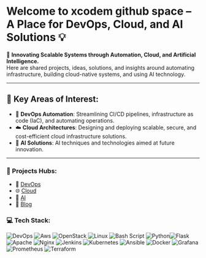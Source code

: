 # Welcome to xcodem github space – A Place for DevOps, Cloud, and AI Solutions 💡

🚀 **Innovating Scalable Systems through Automation, Cloud, and Artificial Intelligence.**  
Here are shared projects, ideas, solutions, and insights around automating infrastructure, building cloud-native systems, and using AI technology.

---

## 🚀 Key Areas of Interest:
- 🔧 **DevOps Automation**: Streamlining CI/CD pipelines, infrastructure as code (IaC), and automating operations.
- ☁️ **Cloud Architectures**: Designing and deploying scalable, secure, and cost-efficient cloud infrastructure solutions.
- 🤖 **AI Solutions**: AI techniques and technologies aimed at future innovation.

---

### 🔗 Projects Hubs:
- 💼 [DevOps](https://github.com/xcodem/DevOpsHub)
- 🌐 [Cloud](https://github.com/xcodem/CloudHub)
- 🤖 [AI](https://github.com/xcodem/ai-solutions)
- 📝 [Blog](https://xcodem.com)





### 💻 Tech Stack:
![DevOps](https://img.shields.io/badge/DevOps-Automation-blue?style=for-the-badge&logo=azuredevops&logoColor=white) ![Aws](https://img.shields.io/badge/AWS-Cloud-orange?style=for-the-badge&logo=amazonaws&logoColor=white) ![OpenStack](https://img.shields.io/badge/Openstack-%23f01742.svg?style=for-the-badge&logo=openstack&logoColor=white) ![Linux](https://img.shields.io/badge/Linux-OS-FCC624?style=for-the-badge&logo=linux&logoColor=black) ![Bash Script](https://img.shields.io/badge/bash_script-%23121011.svg?style=for-the-badge&logo=gnu-bash&logoColor=white) ![Python](https://img.shields.io/badge/python-3670A0?style=for-the-badge&logo=python&logoColor=ffdd54)![Flask](https://img.shields.io/badge/flask-%23000.svg?style=for-the-badge&logo=flask&logoColor=white) ![Apache](https://img.shields.io/badge/apache-%23D42029.svg?style=for-the-badge&logo=apache&logoColor=white) ![Nginx](https://img.shields.io/badge/nginx-%23009639.svg?style=for-the-badge&logo=nginx&logoColor=white) ![Jenkins](https://img.shields.io/badge/jenkins-%232C5263.svg?style=for-the-badge&logo=jenkins&logoColor=white) ![Kubernetes](https://img.shields.io/badge/kubernetes-%23326ce5.svg?style=for-the-badge&logo=kubernetes&logoColor=white) ![Ansible](https://img.shields.io/badge/ansible-%231A1918.svg?style=for-the-badge&logo=ansible&logoColor=white) ![Docker](https://img.shields.io/badge/docker-%230db7ed.svg?style=for-the-badge&logo=docker&logoColor=white) ![Grafana](https://img.shields.io/badge/grafana-%23F46800.svg?style=for-the-badge&logo=grafana&logoColor=white) ![Prometheus](https://img.shields.io/badge/Prometheus-E6522C?style=for-the-badge&logo=Prometheus&logoColor=white) ![Terraform](https://img.shields.io/badge/terraform-%235835CC.svg?style=for-the-badge&logo=terraform&logoColor=white)



